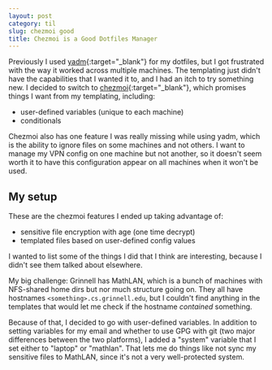 ```yaml
---
layout: post
category: til
slug: chezmoi good
title: Chezmoi is a Good Dotfiles Manager
---
```


Previously I used [yadm](https://yadm.io/){:target="_blank"} for my dotfiles, but 
I got frustrated with the way it worked across multiple machines. The templating
just didn't have the capabilities that I wanted it to, and I had an itch to try
something new. I decided to switch to [chezmoi](https://www.chezmoi.io/){:target="_blank"},
which promises things I want from my templating, including:

- user-defined variables (unique to each machine)
- conditionals

Chezmoi also has one feature I was really missing while using yadm, which is
the ability to ignore files on some machines and not others. I want to manage my
VPN config on one machine but not another, so it doesn't seem worth it to have this
configuration appear on all machines when it won't be used.

## My setup

These are the chezmoi features I ended up taking advantage of:
- sensitive file encryption with age (one time decrypt)
- templated files based on user-defined config values

I wanted to list some of the things I did that I think are interesting, because
I didn't see them talked about elsewhere.

My big challenge: Grinnell has MathLAN, which is a bunch of machines with NFS-shared
home dirs but nor much structure going on. They all have hostnames `<something>.cs.grinnell.edu`,
but I couldn't find anything in the templates that would let me check if the hostname *contained*
something.

Because of that, I decided to go with user-defined variables. In addition to setting variables for
my email and whether to use GPG with git (two major differences between the two platforms), I
added a "system" variable that I set either to "laptop" or "mathlan". That lets me do things like
not sync my sensitive files to MathLAN, since it's not a very well-protected system.
